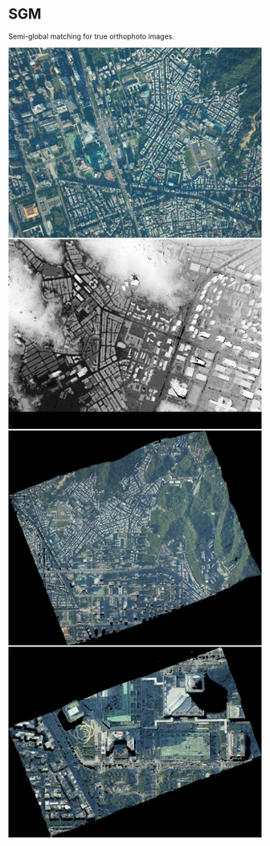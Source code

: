# SGM
Semi-global matching for true orthophoto images.

![](https://github.com/jack09581013/SGM/blob/main/examples/Original%20Image.png)
![](https://github.com/jack09581013/SGM/blob/main/examples/Stereo%20Image%20Matching.png)
![](https://github.com/jack09581013/SGM/blob/main/examples/True%20Orthophoto%20with%2020%20images.png)
![](https://github.com/jack09581013/SGM/blob/main/examples/Taipei%20101%20True%20Orthophoto.png)

